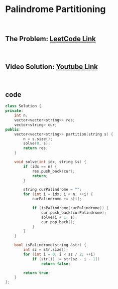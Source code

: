 # Palindrome Partitioning

<br>

## The Problem: [LeetCode Link](https://leetcode.com/problems/palindrome-partitioning/)

<br>

## Video Solution: [Youtube Link](https://youtu.be/9xtJz4R-2gw)

<br>

## code

```cpp
class Solution {
private:
    int n;
    vector<vector<string>> res;
    vector<string> cur;
public:
    vector<vector<string>> partition(string s) {
        n = s.size();
        solve(0, s);
        return res;
    }

    void solve(int idx, string &s) {
        if (idx == n) {
            res.push_back(cur);
            return;
        }

        string curPalindrome = "";
        for (int i = idx; i < n; ++i) {
            curPalindrome += s[i];

            if (isPalindrome(curPalindrome)) {
                cur.push_back(curPalindrome);
                solve(i + 1, s);
                cur.pop_back();
            }
        }
    }

    bool isPalindrome(string &str) {
        int sz = str.size();
        for (int i = 0; i < sz / 2; ++i)
            if (str[i] != str[sz - i - 1])
                return false;

        return true;
    }
};
```
